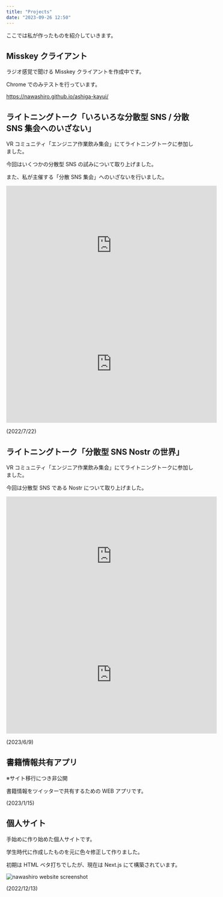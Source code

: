 ```yaml
---
title: "Projects"
date: "2023-09-26 12:50"
---
```


ここでは私が作ったものを紹介していきます。

## Misskey クライアント

ラジオ感覚で聞ける Misskey クライアントを作成中です。

Chrome でのみテストを行っています。

https://nawashiro.github.io/ashiga-kayui/

## ライトニングトーク「いろいろな分散型 SNS / 分散 SNS 集会へのいざない」

VR コミュニティ「エンジニア作業飲み集会」にてライトニングトークに参加しました。

今回はいくつかの分散型 SNS の試みについて取り上げました。

また、私が主催する「分散 SNS 集会」へのいざないを行いました。

<iframe class="slide" src="https://docs.google.com/presentation/d/e/2PACX-1vSnrCRhrCGxcp4LRx-4FCI8XBrJAe2woYjMR9psXS2KxVM0V8ZPqBY2opa7ZJqjURUjwCf19qelQUqN/embed?start=false&loop=false&delayms=3000" frameborder="0" width="560" height="315" allowfullscreen="true" mozallowfullscreen="true" webkitallowfullscreen="true"></iframe>

<iframe class="youtube" width="560" height="315" src="https://www.youtube.com/embed/afBsTQCKg-8?si=llOGFktfWM1sq-4I" title="YouTube video player" frameborder="0" allow="accelerometer; autoplay; clipboard-write; encrypted-media; gyroscope; picture-in-picture; web-share" allowfullscreen></iframe>

(2022/7/22)

## ライトニングトーク「分散型 SNS Nostr の世界」

VR コミュニティ「エンジニア作業飲み集会」にてライトニングトークに参加しました。

今回は分散型 SNS である Nostr について取り上げました。

<iframe class="slide" src="https://docs.google.com/presentation/d/e/2PACX-1vRWqSIA4Vrn0ZPEpfuYlSC5cfiTBQMtwulfGlse-aEl1Xbk3PYD0NsqAvSY1gjDuRfxKJHY7StW2IuH/embed?start=false&loop=false&delayms=3000" frameborder="0" width="560" height="315" allowfullscreen="true" mozallowfullscreen="true" webkitallowfullscreen="true"></iframe>

<iframe class="youtube" width="560" height="315" src="https://www.youtube.com/embed/uV_1eC4ibOY?si=IoBw9Yr5aDg28tp5" title="YouTube video player" frameborder="0" allow="accelerometer; autoplay; clipboard-write; encrypted-media; gyroscope; picture-in-picture; web-share" allowfullscreen></iframe>

(2023/6/9)

## 書籍情報共有アプリ

※サイト移行につき非公開

書籍情報をツイッターで共有するための WEB アプリです。

(2023/1/15)

## 個人サイト

手始めに作り始めた個人サイトです。

学生時代に作成したものを元に色々修正して作りました。

初期は HTML ベタ打ちでしたが、現在は Next.js にて構築されています。

![nawashiro website screenshot](/images/nawashiro-website-screenshot.webp)

(2022/12/13)
